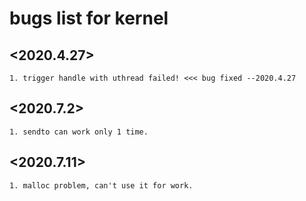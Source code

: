 # bugs list for kernel 

## <2020.4.27>
```
1. trigger handle with uthread failed! <<< bug fixed --2020.4.27

```
## <2020.7.2>
```
1. sendto can work only 1 time.

```
## <2020.7.11>
```
1. malloc problem, can't use it for work.

```
